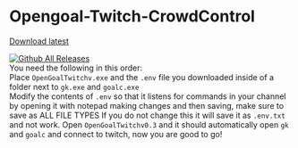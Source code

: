  # Opengoal-Twitch-CrowdControl  
 [Download latest](https://github.com/zedb0t/opengoal-checkpointrandomizer/releases/latest/download/Opengoal-Twitch-CrowdControl.zip)    

[![Github All Releases](https://img.shields.io/github/downloads/zedb0t/Opengoal-Twitch-CrowdControl/total.svg)]()  
You need the following in this order:  
Place `OpenGoalTwitchv.exe` and the `.env` file you downloaded inside of a folder next to `gk.exe` and `goalc.exe`  
Modify the contents of `.env` so that it listens for commands in your channel by opening it with notepad making changes and then saving, make sure to save as ALL FILE TYPES If you do not change this it will save it as `.env.txt` and not work. 
Open `OpenGoalTwitchv0.3` and it should automatically open `gk` and `goalc` and connect to twitch, now you are good to go!  
